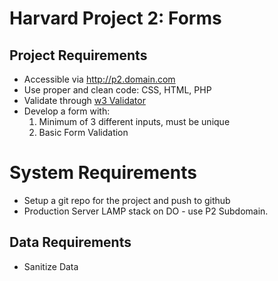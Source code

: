 # Harvard Project 2: Forms

## Project Requirements

- Accessible via http://p2.domain.com
- Use proper and clean code: CSS, HTML, PHP
- Validate through [w3 Validator](https://validator.w3.org/)
- Develop a form with:
  1. Minimum of 3 different inputs, must be unique
  2. Basic Form Validation

# System Requirements

- Setup a git repo for the project and push to github
- Production Server LAMP stack on DO - use P2 Subdomain.


## Data Requirements

- Sanitize Data
